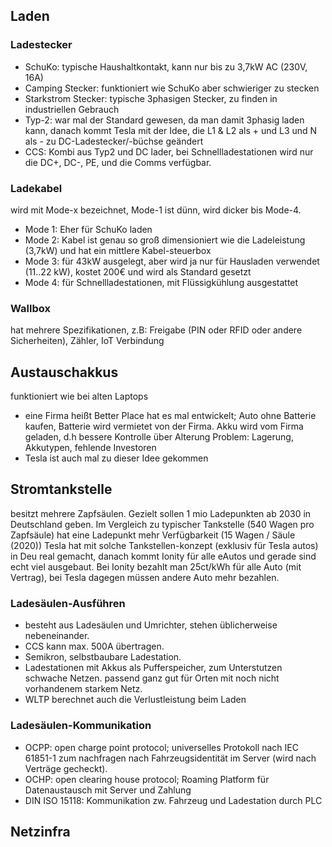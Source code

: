## Laden
### Ladestecker
- SchuKo: typische Haushaltkontakt, kann nur bis zu 3,7kW AC (230V, 16A)
- Camping Stecker: funktioniert wie SchuKo aber schwieriger zu stecken
- Starkstrom Stecker: typische 3phasigen Stecker, zu finden in industriellen Gebrauch
- Typ-2: war mal der Standard gewesen, da man damit 3phasig laden kann, danach kommt Tesla mit der Idee, die L1 & L2 als + und L3 und N als - zu DC-Ladestecker/-büchse geändert
- CCS: Kombi aus Typ2 und DC lader, bei Schnellladestationen wird nur die DC+, DC-, PE, und die Comms verfügbar.
### Ladekabel
wird mit Mode-x bezeichnet, Mode-1 ist dünn, wird dicker bis Mode-4.
- Mode 1: Eher für SchuKo laden
- Mode 2: Kabel ist genau so groß dimensioniert wie die Ladeleistung (3,7kW) und hat ein mittlere Kabel-steuerbox
- Mode 3: für 43kW ausgelegt, aber wird ja nur für Hausladen verwendet (11..22 kW), kostet 200€ und wird als Standard gesetzt
- Mode 4: für Schnellladestationen, mit Flüssigkühlung ausgestattet
### Wallbox
hat mehrere Spezifikationen, z.B: Freigabe (PIN oder RFID oder andere Sicherheiten), Zähler, IoT Verbindung
## Austauschakkus
funktioniert wie bei alten Laptops
- eine Firma heißt Better Place hat es mal entwickelt; Auto ohne Batterie kaufen, Batterie wird vermietet von der Firma. Akku wird vom Firma geladen, d.h bessere Kontrolle über Alterung
  Problem: Lagerung, Akkutypen, fehlende Investoren
- Tesla ist auch mal zu dieser Idee gekommen
## Stromtankstelle
besitzt mehrere Zapfsäulen. Gezielt sollen 1 mio Ladepunkten ab 2030 in Deutschland geben.
Im Vergleich zu typischer Tankstelle (540 Wagen pro Zapfsäule) hat eine Ladepunkt mehr Verfügbarkeit (15 Wagen / Säule (2020))
Tesla hat mit solche Tankstellen-konzept (exklusiv für Tesla autos) in Deu real gemacht, danach kommt Ionity für alle eAutos und gerade sind echt viel ausgebaut. Bei Ionity bezahlt man 25ct/kWh für alle Auto (mit Vertrag), bei Tesla dagegen müssen andere Auto mehr bezahlen.
### Ladesäulen-Ausführen
- besteht aus Ladesäulen und Umrichter, stehen üblicherweise nebeneinander.
- CCS kann max. 500A übertragen.
- Semikron, selbstbaubare Ladestation.
- Ladestationen mit Akkus als Pufferspeicher, zum Unterstutzen schwache Netzen. passend ganz gut für Orten mit noch nicht vorhandenem starkem Netz.
- WLTP berechnet auch die Verlustleistung beim Laden
### Ladesäulen-Kommunikation
- OCPP: open charge point protocol; universelles Protokoll nach IEC 61851-1 zum nachfragen nach Fahrzeugsidentität im Server (wird nach Verträge gecheckt). 
- OCHP: open clearing house protocol; Roaming Platform für Datenaustausch mit Server und Zahlung
- DIN ISO 15118: Kommunikation zw. Fahrzeug und Ladestation durch PLC

## Netzinfra
